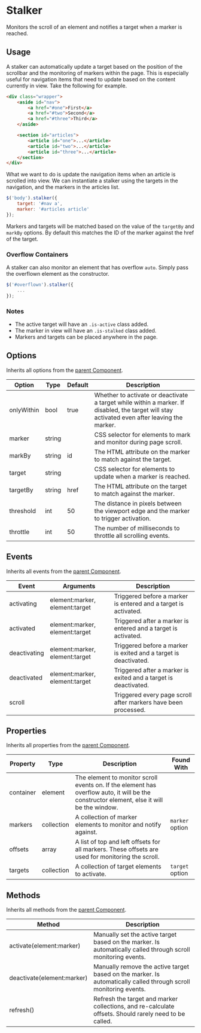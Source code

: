 # Stalker #

Monitors the scroll of an element and notifies a target when a marker is reached.

## Usage ##

A stalker can automatically update a target based on the position of the scrollbar
and the monitoring of markers within the page. This is especially useful for navigation
items that need to update based on the content currently in view. Take the following for example.

```html
<div class="wrapper">
    <aside id="nav">
        <a href="#one">First</a>
        <a href="#two">Second</a>
        <a href="#three">Third</a>
    </aside>

    <section id="articles">
        <article id="one">...</article>
        <article id="two">...</article>
        <article id="three">...</article>
    </section>
</div>
```

What we want to do is update the navigation items when an article is scrolled into view.
We can instantiate a stalker using the targets in the navigation, and the markers in the articles list.

```javascript
$('body').stalker({
    target: '#nav a',
    marker: '#articles article'
});
```

Markers and targets will be matched based on the value of the `targetBy` and `markBy` options.
By default this matches the ID of the marker against the href of the target.

### Overflow Containers ###

A stalker can also monitor an element that has overflow `auto`.
Simply pass the overflown element as the constructor.

```javascript
$('#overflown').stalker({
    ...
});
```

### Notes ###

* The active target will have an `.is-active` class added.
* The marker in view will have an `.is-stalked` class added.
* Markers and targets can be placed anywhere in the page.

## Options ##

Inherits all options from the [parent Component](component.md#options).

<table class="table is-striped data-table">
    <thead>
        <tr>
            <th>Option</th>
            <th>Type</th>
            <th>Default</th>
            <th>Description</th>
        </tr>
    </thead>
    <tbody>
        <tr>
            <td>onlyWithin</td>
            <td>bool</td>
            <td>true</td>
            <td>
                Whether to activate or deactivate a target while within a marker.
                If disabled, the target will stay activated even after leaving the marker.
            </td>
        </tr>
        <tr>
            <td>marker</td>
            <td>string</td>
            <td></td>
            <td>CSS selector for elements to mark and monitor during page scroll.</td>
        </tr>
        <tr>
            <td>markBy</td>
            <td>string</td>
            <td>id</td>
            <td>The HTML attribute on the marker to match against the target.</td>
        </tr>
        <tr>
            <td>target</td>
            <td>string</td>
            <td></td>
            <td>CSS selector for elements to update when a marker is reached.</td>
        </tr>
        <tr>
            <td>targetBy</td>
            <td>string</td>
            <td>href</td>
            <td>The HTML attribute on the target to match against the marker.</td>
        </tr>
        <tr>
            <td>threshold</td>
            <td>int</td>
            <td>50</td>
            <td>The distance in pixels between the viewport edge and the marker to trigger activation.</td>
        </tr>
        <tr>
            <td>throttle</td>
            <td>int</td>
            <td>50</td>
            <td>The number of milliseconds to throttle all scrolling events.</td>
        </tr>
    </tbody>
</table>

## Events ##

Inherits all events from the [parent Component](component.md#events).

<table class="table is-striped data-table">
    <thead>
        <tr>
            <th>Event</td>
            <th>Arguments</th>
            <th>Description</th>
        </tr>
    </thead>
    <tbody>
        <tr>
            <td>activating</td>
            <td>element:marker, element:target</td>
            <td>Triggered before a marker is entered and a target is activated.</td>
        </tr>
        <tr>
            <td>activated</td>
            <td>element:marker, element:target</td>
            <td>Triggered after a marker is entered and a target is activated.</td>
        </tr>
        <tr>
            <td>deactivating</td>
            <td>element:marker, element:target</td>
            <td>Triggered before a marker is exited and a target is deactivated.</td>
        </tr>
        <tr>
            <td>deactivated</td>
            <td>element:marker, element:target</td>
            <td>Triggered after a marker is exited and a target is deactivated.</td>
        </tr>
        <tr>
            <td>scroll</td>
            <td></td>
            <td>Triggered every page scroll after markers have been processed.</td>
        </tr>
    </tbody>
</table>

## Properties ##

Inherits all properties from the [parent Component](component.md#properties).

<table class="table is-striped data-table">
    <thead>
        <tr>
            <th>Property</th>
            <th>Type</th>
            <th>Description</th>
            <th>Found With</th>
        </tr>
    </thead>
    <tbody>
        <tr>
            <td>container</td>
            <td>element</td>
            <td>
                The element to monitor scroll events on.
                If the element has overflow auto, it will be the constructor element, else it will be the window.
            </td>
            <td></td>
        </tr>
        <tr>
            <td>markers</td>
            <td>collection</td>
            <td>A collection of marker elements to monitor and notify against.</td>
            <td><code>marker</code> option</td>
        </tr>
        <tr>
            <td>offsets</td>
            <td>array</td>
            <td>A list of top and left offsets for all markers. These offsets are used for monitoring the scroll.</td>
            <td></td>
        </tr>
        <tr>
            <td>targets</td>
            <td>collection</td>
            <td>A collection of target elements to activate.</td>
            <td><code>target</code> option</td>
        </tr>
    </tbody>
</table>

## Methods ##

Inherits all methods from the [parent Component](component.md#methods).

<table class="table is-striped data-table">
    <thead>
        <tr>
            <th>Method</th>
            <th>Description</th>
        </tr>
    </thead>
    <tbody>
        <tr>
            <td>activate(element:marker)</td>
            <td>
                Manually set the active target based on the marker.
                Is automatically called through scroll monitoring events.
            </td>
        </tr>
        <tr>
            <td>deactivate(element:marker)</td>
            <td>
                Manually remove the active target based on the marker.
                Is automatically called through scroll monitoring events.
            </td>
        </tr>
        <tr>
            <td>refresh()</td>
            <td>
                Refresh the target and marker collections, and re-calculate offsets.
                Should rarely need to be called.
            </td>
        </tr>
    </tbody>
</table>